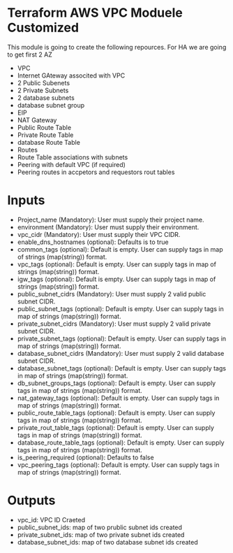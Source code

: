 # Terraform AWS VPC Moduele Customized

This module is going to create the following repources. For HA we are going to get first 2 AZ
 
 * VPC
 * Internet GAteway associted with VPC
 * 2 Public Subenets
 * 2 Private Subnets
 * 2 database subnets
 * database subnet group
 * EIP
 * NAT Gateway
 * Public Route Table
 * Private Route Table
 * database Route Table
 * Routes
 * Route Table associations with subnets
 * Peering with default VPC (if required)
 * Peering routes in accpetors and requestors rout tables 

 # Inputs

 * Project_name (Mandatory): User must supply their project name.
 * environment (Mandatory): User must supply their environment.
 * vpc_cidr (Mandatory): User must supply their VPC CIDR.
 * enable_dns_hostnames (optional): Defaults is to true
 * common_tags (optional): Default is empty. User can supply tags in map of strings (map(string)) format.
 * vpc_tags (optional): Default is empty. User can supply tags in map of strings (map(string)) format.
 * igw_tags (optional): Default is empty. User can supply tags in map of strings (map(string)) format.
 * public_subnet_cidrs (Mandatory): User must supply 2 valid public subnet CIDR.
 * public_subnet_tags (optional): Default is empty. User can supply tags in map of strings (map(string)) format.
 * private_subnet_cidrs (Mandatory): User must supply 2 valid private subnet CIDR.
 * private_subnet_tags (optional): Default is empty. User can supply tags in map of strings (map(string)) format.
 * database_subnet_cidrs (Mandatory): User must supply 2 valid database subnet CIDR.
 * database_subnet_tags (optional): Default is empty. User can supply tags in map of strings (map(string)) format.
 * db_subnet_groups_tags (optional): Default is empty. User can supply tags in map of strings (map(string)) format.
 * nat_gateway_tags (optional): Default is empty. User can supply tags in map of strings (map(string)) format.
 * public_route_table_tags (optional): Default is empty. User can supply tags in map of strings (map(string)) format.
 * private_rout_table_tags (optional): Default is empty. User can supply tags in map of strings (map(string)) format.
 * database_route_table_tags (optional): Default is empty. User can supply tags in map of strings (map(string)) format.
 * is_peering_required (optional): Defaults to false
 * vpc_peering_tags (optional): Default is empty. User can supply tags in map of strings (map(string)) format.

 # Outputs

 * vpc_id: VPC ID Craeted
 * public_subnet_ids: map of two prublic subnet ids created
 * private_subnet_ids: map of two private subnet ids created
 * database_subnet_ids: map of two database subnet ids created